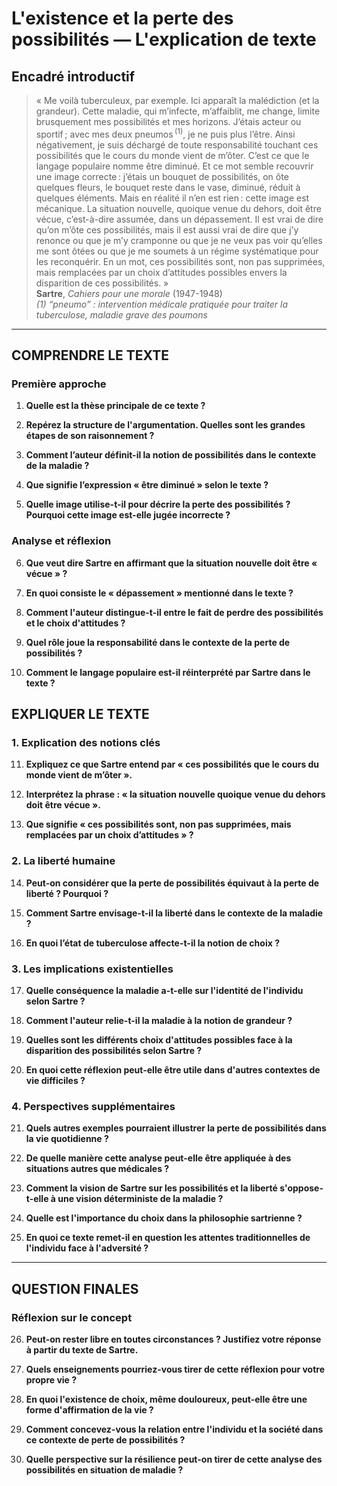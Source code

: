# L'existence et la perte des possibilités — L'explication de texte

## Encadré introductif
> « Me voilà tuberculeux, par exemple. Ici apparaît la malédiction (et la grandeur). Cette maladie, qui m’infecte, m’affaiblit, me change, limite brusquement mes possibilités et mes horizons. J’étais acteur ou sportif ; avec mes deux pneumos <sup>(1)</sup>, je ne puis plus l’être. Ainsi négativement, je suis déchargé de toute responsabilité touchant ces possibilités que le cours du monde vient de m’ôter. C’est ce que le langage populaire nomme être diminué. Et ce mot semble recouvrir une image correcte : j’étais un bouquet de possibilités, on ôte quelques fleurs, le bouquet reste dans le vase, diminué, réduit à quelques éléments. Mais en réalité il n’en est rien : cette image est mécanique. La situation nouvelle, quoique venue du dehors, doit être vécue, c’est-à-dire assumée, dans un dépassement. Il est vrai de dire qu’on m’ôte ces possibilités, mais il est aussi vrai de dire que j’y renonce ou que je m’y cramponne ou que je ne veux pas voir qu’elles me sont ôtées ou que je me soumets à un régime systématique pour les reconquérir. En un mot, ces possibilités sont, non pas supprimées, mais remplacées par un choix d’attitudes possibles envers la disparition de ces possibilités. »  
> **Sartre**, *Cahiers pour une morale* (1947-1948)  
> *(1) “pneumo” : intervention médicale pratiquée pour traiter la tuberculose, maladie grave des poumons*

---

## COMPRENDRE LE TEXTE

### Première approche

1. **Quelle est la thèse principale de ce texte ?**

2. **Repérez la structure de l'argumentation. Quelles sont les grandes étapes de son raisonnement ?**

3. **Comment l’auteur définit-il la notion de possibilités dans le contexte de la maladie ?**

4. **Que signifie l’expression « être diminué » selon le texte ?**

5. **Quelle image utilise-t-il pour décrire la perte des possibilités ? Pourquoi cette image est-elle jugée incorrecte ?**

### Analyse et réflexion

6. **Que veut dire Sartre en affirmant que la situation nouvelle doit être « vécue » ?**

7. **En quoi consiste le « dépassement » mentionné dans le texte ?**

8. **Comment l'auteur distingue-t-il entre le fait de perdre des possibilités et le choix d'attitudes ?**

9. **Quel rôle joue la responsabilité dans le contexte de la perte de possibilités ?**

10. **Comment le langage populaire est-il réinterprété par Sartre dans le texte ?**

## EXPLIQUER LE TEXTE

### 1. Explication des notions clés

11. **Expliquez ce que Sartre entend par « ces possibilités que le cours du monde vient de m’ôter ».**

12. **Interprétez la phrase : « la situation nouvelle quoique venue du dehors doit être vécue ».**

13. **Que signifie « ces possibilités sont, non pas supprimées, mais remplacées par un choix d’attitudes » ?**

### 2. La liberté humaine

14. **Peut-on considérer que la perte de possibilités équivaut à la perte de liberté ? Pourquoi ?**

15. **Comment Sartre envisage-t-il la liberté dans le contexte de la maladie ?**

16. **En quoi l’état de tuberculose affecte-t-il la notion de choix ?**

### 3. Les implications existentielles

17. **Quelle conséquence la maladie a-t-elle sur l'identité de l'individu selon Sartre ?**

18. **Comment l'auteur relie-t-il la maladie à la notion de grandeur ?**

19. **Quelles sont les différents choix d'attitudes possibles face à la disparition des possibilités selon Sartre ?**

20. **En quoi cette réflexion peut-elle être utile dans d'autres contextes de vie difficiles ?**

### 4. Perspectives supplémentaires

21. **Quels autres exemples pourraient illustrer la perte de possibilités dans la vie quotidienne ?**

22. **De quelle manière cette analyse peut-elle être appliquée à des situations autres que médicales ?**

23. **Comment la vision de Sartre sur les possibilités et la liberté s'oppose-t-elle à une vision déterministe de la maladie ?**

24. **Quelle est l'importance du choix dans la philosophie sartrienne ?**

25. **En quoi ce texte remet-il en question les attentes traditionnelles de l'individu face à l'adversité ?**

---

## QUESTION FINALES

### Réflexion sur le concept

26. **Peut-on rester libre en toutes circonstances ? Justifiez votre réponse à partir du texte de Sartre.**

27. **Quels enseignements pourriez-vous tirer de cette réflexion pour votre propre vie ?**

28. **En quoi l'existence de choix, même douloureux, peut-elle être une forme d'affirmation de la vie ?**

29. **Comment concevez-vous la relation entre l'individu et la société dans ce contexte de perte de possibilités ?**

30. **Quelle perspective sur la résilience peut-on tirer de cette analyse des possibilités en situation de maladie ?**